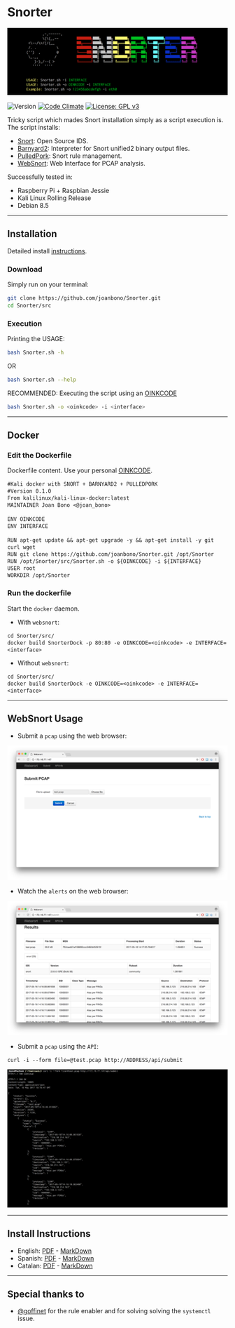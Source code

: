 # Snorter

![Snorter in action!](img/1.png)

![Version](https://img.shields.io/badge/version-0.9.9-green.svg) [![Code Climate](https://img.shields.io/codeclimate/issues/github/me-and/mdf.svg)](https://github.com/joanbono/Snorter/issues) [![License: GPL v3](https://img.shields.io/badge/License-GPL%20v3-blue.svg)](http://www.gnu.org/licenses/gpl-3.0)

Tricky script which mades Snort installation simply as a script execution is. The script installs:

+ [Snort](https://snort.org/): Open Source IDS.
+ [Barnyard2](https://github.com/firnsy/barnyard2): Interpreter for Snort unified2 binary output files.
+ [PulledPork](https://github.com/shirkdog/pulledpork): Snort rule management.
+ [WebSnort](https://github.com/shendo/websnort): Web Interface for PCAP analysis.

Successfully tested in:

+ Raspberry Pi + Raspbian Jessie
+ Kali Linux Rolling Release
+ Debian 8.5

***

## Installation

Detailed install [instructions](https://github.com/joanbono/Snorter#install-instructions).

### Download

Simply run on your terminal:

~~~~bash
git clone https://github.com/joanbono/Snorter.git
cd Snorter/src
~~~~

### Execution

Printing the USAGE:

~~~~bash
bash Snorter.sh -h
~~~~

OR

~~~~bash
bash Snorter.sh --help
~~~~

RECOMMENDED: Executing the script using an [OINKCODE](https://www.snort.org/oinkcodes)

~~~~bash
bash Snorter.sh -o <oinkcode> -i <interface>
~~~~

***

## Docker
### Edit the Dockerfile

Dockerfile content. Use your personal [OINKCODE](https://www.snort.org/oinkcodes).

~~~~
#Kali docker with SNORT + BARNYARD2 + PULLEDPORK
#Version 0.1.0
From kalilinux/kali-linux-docker:latest
MAINTAINER Joan Bono <@joan_bono>

ENV OINKCODE
ENV INTERFACE

RUN apt-get update && apt-get upgrade -y && apt-get install -y git curl wget
RUN git clone https://github.com/joanbono/Snorter.git /opt/Snorter
RUN /opt/Snorter/src/Snorter.sh -o ${OINKCODE} -i ${INTERFACE}
USER root
WORKDIR /opt/Snorter
~~~~

### Run the dockerfile

Start the `docker` daemon.

+ With `websnort`:

~~~~
cd Snorter/src/
docker build SnorterDock -p 80:80 -e OINKCODE=<oinkcode> -e INTERFACE=<interface>
~~~~


+ Without `websnort`:

~~~~
cd Snorter/src/
docker build SnorterDock -e OINKCODE=<oinkcode> -e INTERFACE=<interface>
~~~~

***

## WebSnort Usage

+ Submit a `pcap` using the web browser:

![](img/20.png)

+ Watch the `alerts` on the web browser:

![](img/21.png)

+ Submit a `pcap` using the `API`:

~~~~
curl -i --form file=@test.pcap http://ADDRESS/api/submit
~~~~

![](img/22.png)

***

## Install Instructions

+ English: [PDF](doc/Instructions_EN.pdf)  -  [MarkDown](doc/doc_EN.md)
+ Spanish: [PDF](doc/Instructions_ES.pdf)  -  [MarkDown](doc/doc_ES.md)
+ Catalan: [PDF](doc/Instructions_CA.pdf)  -  [MarkDown](doc/doc_CA.md)

***

## Special thanks to

+ [@goffinet](https://github.com/goffinet) for the rule enabler and for solving solving the `systemctl` issue.
